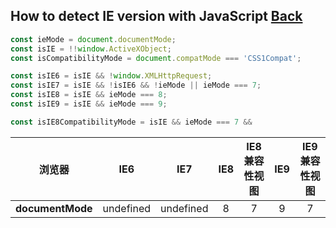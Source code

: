 ## How to detect IE version with JavaScript [Back](./qa.md)

```js
const ieMode = document.documentMode;
const isIE = !!window.ActiveXObject;
const isCompatibilityMode = document.compatMode === 'CSS1Compat';

const isIE6 = isIE && !window.XMLHttpRequest;
const isIE7 = isIE && !isIE6 && !ieMode || ieMode === 7;
const isIE8 = isIE && ieMode === 8;
const isIE9 = isIE && ieMode === 9;

const isIE8CompatibilityMode = isIE && ieMode === 7 && 
```


**浏览器**|IE6|IE7|IE8|IE8 兼容性视图|IE9|IE9 兼容性视图
:----:|:-:|:-:|:-:|:------------:|:-:|:------------:
**documentMode**|undefined|undefined|8|7|9|7
